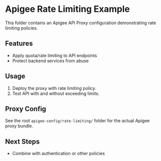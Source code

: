 # Apigee Rate Limiting Example

This folder contains an Apigee API Proxy configuration demonstrating rate limiting policies.

## Features
- Apply quota/rate limiting to API endpoints
- Protect backend services from abuse

## Usage
1. Deploy the proxy with rate limiting policy.
2. Test API with and without exceeding limits.

## Proxy Config
See the root `apigee-config/rate-limiting/` folder for the actual Apigee proxy bundle.

## Next Steps
- Combine with authentication or other policies
